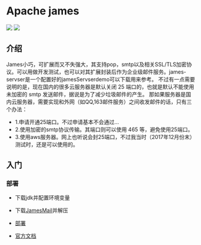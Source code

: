 # Apache james
<div align="left">

[![](https://img.shields.io/badge/%E4%B8%8B%E8%BD%BD-Apache%20james-yellowgreen.svg)](http://james.apache.org/download.cgi)
[![](https://img.shields.io/badge/%E7%89%88%E6%9C%AC-Apache%20James%20Server%203.0_beta4-green.svg)]()

</div>

## 介绍
   James小巧，可扩展而又不失强大，其支持pop，smtp以及相关SSL/TLS加密协议。可以用做开发测试，也可以对其扩展封装后作为企业级邮件服务。james-servser是一个配置好的jamesServserdemo可以下载用来参考。
不过有一点需要说明的是，现在国内的很多云服务器是默认关闭 25 端口的，也就是默认不能使用未加密的 smtp 发送邮件，据说是为了减少垃圾邮件的产生。
那如果服务器是国内云服务器，需要实现和外网（如QQ,163邮件服务）之间收发邮件的话，只有三个办法：
- 1.申请开通25端口。不过申请基本不会通过…
- 2.使用加密的smtp协议传输。其端口则可以使用 465 等，避免使用25端口。
- 3.使用aws服务器。网上也听说会封25端口，不过我当时（2017年12月份末）测试时，还是可以使用的。

 

## 入门

### 部署

- 下载jdk并配置环境变量

- 下载[JamesMail][DOWNLOAD_JAMESMAIl]并解压

- [部署][DEPLOY]

- [官方文档][DETAIL]





[DEPLOY]:https://github.com/GepengCn/tlim/blob/master/src/CAP_DEPLOY.md
[DOWNLOAD_JAMESMAIl]:https://http://james.apache.org/download.cgi
[DETAIL]:http://james.apache.org/server/index.html